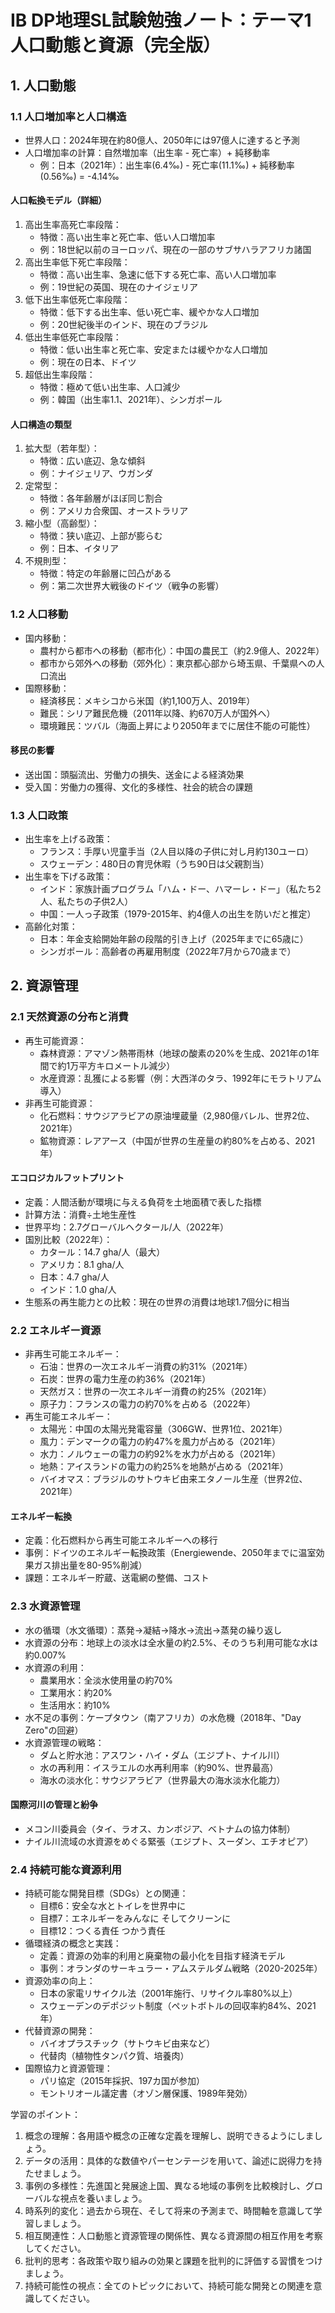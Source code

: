 # IB DP地理SL試験勉強ノート：テーマ1 人口動態と資源（完全版）

## 1. 人口動態

### 1.1 人口増加率と人口構造
- 世界人口：2024年現在約80億人、2050年には97億人に達すると予測
- 人口増加率の計算：自然増加率（出生率 - 死亡率）+ 純移動率
  - 例：日本（2021年）：出生率(6.4‰) - 死亡率(11.1‰) + 純移動率(0.56‰) = -4.14‰

#### 人口転換モデル（詳細）
1. 高出生率高死亡率段階：
   - 特徴：高い出生率と死亡率、低い人口増加率
   - 例：18世紀以前のヨーロッパ、現在の一部のサブサハラアフリカ諸国
2. 高出生率低下死亡率段階：
   - 特徴：高い出生率、急速に低下する死亡率、高い人口増加率
   - 例：19世紀の英国、現在のナイジェリア
3. 低下出生率低死亡率段階：
   - 特徴：低下する出生率、低い死亡率、緩やかな人口増加
   - 例：20世紀後半のインド、現在のブラジル
4. 低出生率低死亡率段階：
   - 特徴：低い出生率と死亡率、安定または緩やかな人口増加
   - 例：現在の日本、ドイツ
5. 超低出生率段階：
   - 特徴：極めて低い出生率、人口減少
   - 例：韓国（出生率1.1、2021年）、シンガポール

#### 人口構造の類型
1. 拡大型（若年型）：
   - 特徴：広い底辺、急な傾斜
   - 例：ナイジェリア、ウガンダ
2. 定常型：
   - 特徴：各年齢層がほぼ同じ割合
   - 例：アメリカ合衆国、オーストラリア
3. 縮小型（高齢型）：
   - 特徴：狭い底辺、上部が膨らむ
   - 例：日本、イタリア
4. 不規則型：
   - 特徴：特定の年齢層に凹凸がある
   - 例：第二次世界大戦後のドイツ（戦争の影響）

### 1.2 人口移動
- 国内移動：
  - 農村から都市への移動（都市化）：中国の農民工（約2.9億人、2022年）
  - 都市から郊外への移動（郊外化）：東京都心部から埼玉県、千葉県への人口流出
- 国際移動：
  - 経済移民：メキシコから米国（約1,100万人、2019年）
  - 難民：シリア難民危機（2011年以降、約670万人が国外へ）
  - 環境難民：ツバル（海面上昇により2050年までに居住不能の可能性）

#### 移民の影響
- 送出国：頭脳流出、労働力の損失、送金による経済効果
- 受入国：労働力の獲得、文化的多様性、社会的統合の課題

### 1.3 人口政策
- 出生率を上げる政策：
  - フランス：手厚い児童手当（2人目以降の子供に対し月約130ユーロ）
  - スウェーデン：480日の育児休暇（うち90日は父親割当）
- 出生率を下げる政策：
  - インド：家族計画プログラム「ハム・ドー、ハマーレ・ドー」（私たち2人、私たちの子供2人）
  - 中国：一人っ子政策（1979-2015年、約4億人の出生を防いだと推定）
- 高齢化対策：
  - 日本：年金支給開始年齢の段階的引き上げ（2025年までに65歳に）
  - シンガポール：高齢者の再雇用制度（2022年7月から70歳まで）

## 2. 資源管理

### 2.1 天然資源の分布と消費
- 再生可能資源：
  - 森林資源：アマゾン熱帯雨林（地球の酸素の20%を生成、2021年の1年間で約1万平方キロメートル減少）
  - 水産資源：乱獲による影響（例：大西洋のタラ、1992年にモラトリアム導入）
- 非再生可能資源：
  - 化石燃料：サウジアラビアの原油埋蔵量（2,980億バレル、世界2位、2021年）
  - 鉱物資源：レアアース（中国が世界の生産量の約80%を占める、2021年）

#### エコロジカルフットプリント
- 定義：人間活動が環境に与える負荷を土地面積で表した指標
- 計算方法：消費÷土地生産性
- 世界平均：2.7グローバルヘクタール/人（2022年）
- 国別比較（2022年）：
  - カタール：14.7 gha/人（最大）
  - アメリカ：8.1 gha/人
  - 日本：4.7 gha/人
  - インド：1.0 gha/人
- 生態系の再生能力との比較：現在の世界の消費は地球1.7個分に相当

### 2.2 エネルギー資源
- 非再生可能エネルギー：
  - 石油：世界の一次エネルギー消費の約31%（2021年）
  - 石炭：世界の電力生産の約36%（2021年）
  - 天然ガス：世界の一次エネルギー消費の約25%（2021年）
  - 原子力：フランスの電力の約70%を占める（2022年）
- 再生可能エネルギー：
  - 太陽光：中国の太陽光発電容量（306GW、世界1位、2021年）
  - 風力：デンマークの電力の約47%を風力が占める（2021年）
  - 水力：ノルウェーの電力の約92%を水力が占める（2021年）
  - 地熱：アイスランドの電力の約25%を地熱が占める（2021年）
  - バイオマス：ブラジルのサトウキビ由来エタノール生産（世界2位、2021年）

#### エネルギー転換
- 定義：化石燃料から再生可能エネルギーへの移行
- 事例：ドイツのエネルギー転換政策（Energiewende、2050年までに温室効果ガス排出量を80-95%削減）
- 課題：エネルギー貯蔵、送電網の整備、コスト

### 2.3 水資源管理
- 水の循環（水文循環）：蒸発→凝結→降水→流出→蒸発の繰り返し
- 水資源の分布：地球上の淡水は全水量の約2.5%、そのうち利用可能な水は約0.007%
- 水資源の利用：
  - 農業用水：全淡水使用量の約70%
  - 工業用水：約20%
  - 生活用水：約10%
- 水不足の事例：ケープタウン（南アフリカ）の水危機（2018年、"Day Zero"の回避）
- 水資源管理の戦略：
  - ダムと貯水池：アスワン・ハイ・ダム（エジプト、ナイル川）
  - 水の再利用：イスラエルの水再利用率（約90%、世界最高）
  - 海水の淡水化：サウジアラビア（世界最大の海水淡水化能力）

#### 国際河川の管理と紛争
- メコン川委員会（タイ、ラオス、カンボジア、ベトナムの協力体制）
- ナイル川流域の水資源をめぐる緊張（エジプト、スーダン、エチオピア）

### 2.4 持続可能な資源利用
- 持続可能な開発目標（SDGs）との関連：
  - 目標6：安全な水とトイレを世界中に
  - 目標7：エネルギーをみんなに そしてクリーンに
  - 目標12：つくる責任 つかう責任
- 循環経済の概念と実践：
  - 定義：資源の効率的利用と廃棄物の最小化を目指す経済モデル
  - 事例：オランダのサーキュラー・アムステルダム戦略（2020-2025年）
- 資源効率の向上：
  - 日本の家電リサイクル法（2001年施行、リサイクル率80%以上）
  - スウェーデンのデポジット制度（ペットボトルの回収率約84%、2021年）
- 代替資源の開発：
  - バイオプラスチック（サトウキビ由来など）
  - 代替肉（植物性タンパク質、培養肉）
- 国際協力と資源管理：
  - パリ協定（2015年採択、197カ国が参加）
  - モントリオール議定書（オゾン層保護、1989年発効）

学習のポイント：
1. 概念の理解：各用語や概念の正確な定義を理解し、説明できるようにしましょう。
2. データの活用：具体的な数値やパーセンテージを用いて、論述に説得力を持たせましょう。
3. 事例の多様性：先進国と発展途上国、異なる地域の事例を比較検討し、グローバルな視点を養いましょう。
4. 時系列的変化：過去から現在、そして将来の予測まで、時間軸を意識して学習しましょう。
5. 相互関連性：人口動態と資源管理の関係性、異なる資源間の相互作用を考察してください。
6. 批判的思考：各政策や取り組みの効果と課題を批判的に評価する習慣をつけましょう。
7. 持続可能性の視点：全てのトピックにおいて、持続可能な開発との関連を意識してください。

